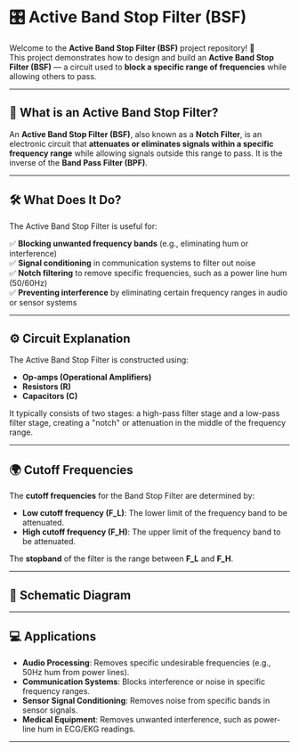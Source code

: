 # 🎛️ Active Band Stop Filter (BSF)

Welcome to the **Active Band Stop Filter (BSF)** project repository! 🎉  
This project demonstrates how to design and build an **Active Band Stop Filter (BSF)** — a circuit used to **block a specific range of frequencies** while allowing others to pass.

---

## 🧰 What is an Active Band Stop Filter?

An **Active Band Stop Filter (BSF)**, also known as a **Notch Filter**, is an electronic circuit that **attenuates or eliminates signals within a specific frequency range** while allowing signals outside this range to pass. It is the inverse of the **Band Pass Filter (BPF)**.

---

## 🛠️ What Does It Do?

The Active Band Stop Filter is useful for:

✅ **Blocking unwanted frequency bands** (e.g., eliminating hum or interference)  
✅ **Signal conditioning** in communication systems to filter out noise  
✅ **Notch filtering** to remove specific frequencies, such as a power line hum (50/60Hz)  
✅ **Preventing interference** by eliminating certain frequency ranges in audio or sensor systems

---

## ⚙️ Circuit Explanation

The Active Band Stop Filter is constructed using:

- **Op-amps (Operational Amplifiers)**
- **Resistors (R)**
- **Capacitors (C)**

It typically consists of two stages: a high-pass filter stage and a low-pass filter stage, creating a "notch" or attenuation in the middle of the frequency range.

---

## 🌍 Cutoff Frequencies

The **cutoff frequencies** for the Band Stop Filter are determined by:

- **Low cutoff frequency (F_L)**: The lower limit of the frequency band to be attenuated.
- **High cutoff frequency (F_H)**: The upper limit of the frequency band to be attenuated.

The **stopband** of the filter is the range between **F_L** and **F_H**.

---


## 📐 Schematic Diagram


---

## 💻 Applications

- **Audio Processing**: Removes specific undesirable frequencies (e.g., 50Hz hum from power lines).
- **Communication Systems**: Blocks interference or noise in specific frequency ranges.
- **Sensor Signal Conditioning**: Removes noise from specific bands in sensor signals.
- **Medical Equipment**: Removes unwanted interference, such as power-line hum in ECG/EKG readings.

---

